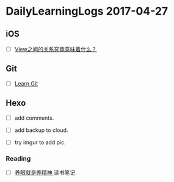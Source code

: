 
# DailyLearningLogs  2017-04-27


## iOS

- [ ] [View之间的关系究竟意味着什么？](https://boxueio.com/series/ios-101/ebook/110)

## Git

- [ ] [Learn Git](https://www.codecademy.com/learn/learn-git) 

## Hexo

- [ ]  add comments.
- [ ]  add backup to cloud.
- [ ]  try imgur to add pic.


### Reading

- [ ] [养眼就是养精神 ](https://book.douban.com/subject/26596435/) 读书笔记

